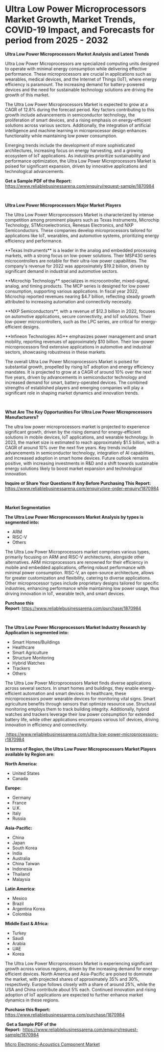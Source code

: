 <p><h1>Ultra Low Power Microprocessors Market Growth, Market Trends, COVID-19 Impact, and Forecasts for period from 2025 - 2032</h1></p><p><strong>Ultra Low Power Microprocessors Market Analysis and Latest Trends</strong></p>
<p><p>Ultra Low Power Microprocessors are specialized computing units designed to operate with minimal energy consumption while delivering effective performance. These microprocessors are crucial in applications such as wearables, medical devices, and the Internet of Things (IoT), where energy efficiency is paramount. The increasing demand for battery-powered devices and the need for sustainable technology solutions are driving the growth of this market.</p><p>The Ultra Low Power Microprocessors Market is expected to grow at a CAGR of 12.8% during the forecast period. Key factors contributing to this growth include advancements in semiconductor technology, the proliferation of smart devices, and a rising emphasis on energy-efficient solutions across various sectors. Additionally, the integration of artificial intelligence and machine learning in microprocessor design enhances functionality while maintaining low power consumption.</p><p>Emerging trends include the development of more sophisticated architectures, increasing focus on energy harvesting, and a growing ecosystem of IoT applications. As industries prioritize sustainability and performance optimization, the Ultra Low Power Microprocessors Market is poised for significant expansion, driven by innovative applications and technological advancements.</p></p>
<p><strong>Get a Sample PDF of the Report:&nbsp;</strong> <a href="https://www.reliablebusinessarena.com/enquiry/request-sample/1870984?utm_campaign=3267&utm_medium=2&utm_source=Github&utm_content=ia&utm_term=07042025&utm_id=ultra-low-power-microprocessors">https://www.reliablebusinessarena.com/enquiry/request-sample/1870984</a></p>
<p>&nbsp;</p>
<p><strong>Ultra Low Power Microprocessors Major Market Players</strong></p>
<p><p>The Ultra Low Power Microprocessors Market is characterized by intense competition among prominent players such as Texas Instruments, Microchip Technology, STMicroelectronics, Renesas Electronics, and NXP Semiconductors. These companies develop microprocessors tailored for applications like IoT, wearables, and automotive systems, prioritizing energy efficiency and performance.</p><p>**Texas Instruments** is a leader in the analog and embedded processing markets, with a strong focus on low-power solutions. Their MSP430 series microcontrollers are notable for their ultra-low power capabilities. The company's revenue for 2022 was approximately $19.2 billion, driven by significant demand in industrial and automotive sectors.</p><p>**Microchip Technology** specializes in microcontroller, mixed-signal, analog, and timing products. The MCP series is designed for low power consumption, supporting various applications. In fiscal year 2022, Microchip reported revenues nearing $4.7 billion, reflecting steady growth attributed to increasing automation and connectivity necessity.</p><p>**NXP Semiconductors**, with a revenue of $12.3 billion in 2022, focuses on automotive applications, secure connectivity, and IoT solutions. Their low-power microcontrollers, such as the LPC series, are critical for energy-efficient designs.</p><p>**Infineon Technologies AG** emphasizes power management and smart mobility, reporting revenues of approximately $10 billion. Their low-power microprocessors find extensive applications in automotive and industrial sectors, showcasing robustness in these markets.</p><p>The overall Ultra Low Power Microprocessors Market is poised for substantial growth, propelled by rising IoT adoption and energy efficiency mandates. It is projected to grow at a CAGR of around 10% over the next five years, driven by advancements in semiconductor technology and increased demand for smart, battery-operated devices. The combined strengths of established players and emerging companies will play a significant role in shaping market dynamics and innovation trends.</p></p>
<p>&nbsp;</p>
<p><strong>What Are The Key Opportunities For Ultra Low Power Microprocessors Manufacturers?</strong></p>
<p><p>The ultra low power microprocessors market is projected to experience significant growth, driven by the rising demand for energy-efficient solutions in mobile devices, IoT applications, and wearable technology. In 2023, the market size is estimated to reach approximately $1.5 billion, with a CAGR of around 10% over the next five years. Key trends include advancements in semiconductor technology, integration of AI capabilities, and increased adoption in smart home devices. Future outlook remains positive, with increasing investments in R&D and a shift towards sustainable energy solutions likely to boost market expansion and technological innovation.</p></p>
<p><strong>Inquire or Share Your Questions If Any Before Purchasing This Report:</strong> <a href="https://www.reliablebusinessarena.com/enquiry/pre-order-enquiry/1870984?utm_campaign=3267&utm_medium=2&utm_source=Github&utm_content=ia&utm_term=07042025&utm_id=ultra-low-power-microprocessors">https://www.reliablebusinessarena.com/enquiry/pre-order-enquiry/1870984</a></p>
<p>&nbsp;</p>
<p><strong>Market Segmentation</strong></p>
<p><strong>The Ultra Low Power Microprocessors Market Analysis by types is segmented into:</strong></p>
<p><ul><li>ARM</li><li>RISC-V</li><li>Others</li></ul></p>
<p><p>The Ultra Low Power Microprocessors market comprises various types, primarily focusing on ARM and RISC-V architectures, alongside other alternatives. ARM microprocessors are renowned for their efficiency in mobile and embedded applications, offering robust performance with minimal power consumption. RISC-V, an open-source architecture, allows for greater customization and flexibility, catering to diverse applications. Other microprocessor types include proprietary designs tailored for specific industries, enhancing performance while maintaining low power usage, thus driving innovation in IoT, wearable tech, and smart devices.</p></p>
<p><strong>Purchase this Report:&nbsp;</strong><a href="https://www.reliablebusinessarena.com/purchase/1870984?utm_campaign=3267&utm_medium=2&utm_source=Github&utm_content=ia&utm_term=07042025&utm_id=ultra-low-power-microprocessors">https://www.reliablebusinessarena.com/purchase/1870984</a></p>
<p>&nbsp;</p>
<p><strong>The Ultra Low Power Microprocessors Market Industry Research by Application is segmented into:</strong></p>
<p><ul><li>Smart Homes/Buildings</li><li>Healthcare</li><li>Smart Agriculture</li><li>Structure Monitoring</li><li>Hybrid Watches</li><li>Trackers</li><li>Others</li></ul></p>
<p><p>The Ultra Low Power Microprocessors Market finds diverse applications across several sectors. In smart homes and buildings, they enable energy-efficient automation and smart devices. In healthcare, these microprocessors power wearable devices for monitoring vital signs. Smart agriculture benefits through sensors that optimize resource use. Structural monitoring employs them to track building integrity. Additionally, hybrid watches and trackers leverage their low power consumption for extended battery life, while other applications encompass various IoT devices, driving innovation in efficiency and connectivity.</p></p>
<p><a href="https://www.reliablebusinessarena.com/ultra-low-power-microprocessors-r1870984?utm_campaign=3267&utm_medium=2&utm_source=Github&utm_content=ia&utm_term=07042025&utm_id=ultra-low-power-microprocessors">&nbsp;https://www.reliablebusinessarena.com/ultra-low-power-microprocessors-r1870984</a></p>
<p><strong>In terms of Region, the Ultra Low Power Microprocessors Market Players available by Region are:</strong></p>
<p>
    <p> <strong> North America: </strong>
        <ul>
            <li>United States</li>
            <li>Canada</li>
        </ul>
        </p> 
    <p> <strong> Europe: </strong>
        <ul>
            <li>Germany</li>
            <li>France</li>
            <li>U.K.</li>
            <li>Italy</li>
            <li>Russia</li>
        </ul>
        </p> 
    <p> <strong> Asia-Pacific: </strong>
        <ul>
            <li>China</li>
            <li>Japan</li>
            <li>South Korea</li>
            <li>India</li>
            <li>Australia</li>
            <li>China Taiwan</li>
            <li>Indonesia</li>
            <li>Thailand</li>
            <li>Malaysia</li>
        </ul>
        </p> 
    <p> <strong> Latin America: </strong>
        <ul>
            <li>Mexico</li>
            <li>Brazil</li>
            <li>Argentina Korea</li>
            <li>Colombia</li>
        </ul>
        </p> 
    <p> <strong> Middle East & Africa: </strong>
        <ul>
            <li>Turkey</li>
            <li>Saudi</li>
            <li>Arabia</li>
            <li>UAE</li>
            <li>Korea</li>
        </ul>
    </p>
    </p>
<p><p>The Ultra Low Power Microprocessors Market is experiencing significant growth across various regions, driven by the increasing demand for energy-efficient devices. North America and Asia-Pacific are poised to dominate the market, with projected shares of approximately 35% and 30%, respectively. Europe follows closely with a share of around 25%, while the USA and China contribute about 5% each. Continued innovation and rising adoption of IoT applications are expected to further enhance market dynamics in these regions.</p></p>
<p><strong>Purchase this Report: </strong><a href="https://www.reliablebusinessarena.com/purchase/1870984?utm_campaign=3267&utm_medium=2&utm_source=Github&utm_content=ia&utm_term=07042025&utm_id=ultra-low-power-microprocessors">https://www.reliablebusinessarena.com/purchase/1870984</a></p>
<p>&nbsp;<strong>Get a Sample PDF of the Report:&nbsp;&nbsp;</strong><a href="https://www.reliablebusinessarena.com/enquiry/request-sample/1870984?utm_campaign=3267&utm_medium=2&utm_source=Github&utm_content=ia&utm_term=07042025&utm_id=ultra-low-power-microprocessors">https://www.reliablebusinessarena.com/enquiry/request-sample/1870984</a></p>
<p><strong></strong></p>
<p><p><a href="https://github.com/zurubting/Market-Research-Report-List-1/blob/main/micro-electronic-acoustics-component-market.md?utm_campaign=3267&utm_medium=2&utm_source=Github&utm_content=ia&utm_term=07042025&utm_id=ultra-low-power-microprocessors">Micro Electronic-Acoustics Component Market</a></p></p>